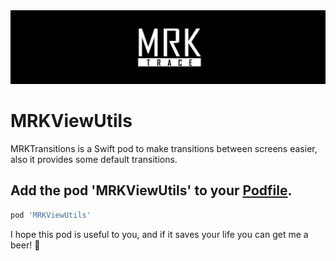 <img src="https://github.com/mrktrace/MRKViewUtils/blob/master/mrklogo.jpg" alt="MRKTrace Logo">

# MRKViewUtils

MRKTransitions is a Swift pod to make transitions between screens easier, also it provides some default transitions.

## Add the pod 'MRKViewUtils' to your [Podfile](http://guides.cocoapods.org/using/the-podfile.html).

  ```ruby
  pod 'MRKViewUtils'
  ```

I hope this pod is useful to you, and if it saves your life you can get me a beer! 🍺